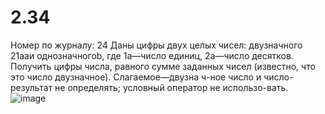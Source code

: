 # 2.34
Номер по журналу: 24
Даны цифры двух целых чисел: двузначного 21aaи однозначногоb, где 1a—число единиц, 2a—число десятков. Получить цифры числа, равного сумме заданных чисел (известно, что это число двузначное). Слагаемое—двузна  ч-ное число и число-результат не определять; условный оператор не использо-вать.
![image](https://user-images.githubusercontent.com/114800939/194877618-3a9f4df0-7cc1-4610-83d6-5619e45c62fa.png)
